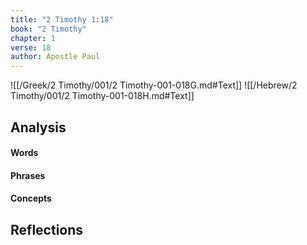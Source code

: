 ```yaml
---
title: "2 Timothy 1:18"
book: "2 Timothy"
chapter: 1
verse: 18
author: Apostle Paul
---
```

![[/Greek/2 Timothy/001/2 Timothy-001-018G.md#Text]]
![[/Hebrew/2 Timothy/001/2 Timothy-001-018H.md#Text]]

## Analysis

#### Words

#### Phrases

#### Concepts

## Reflections
